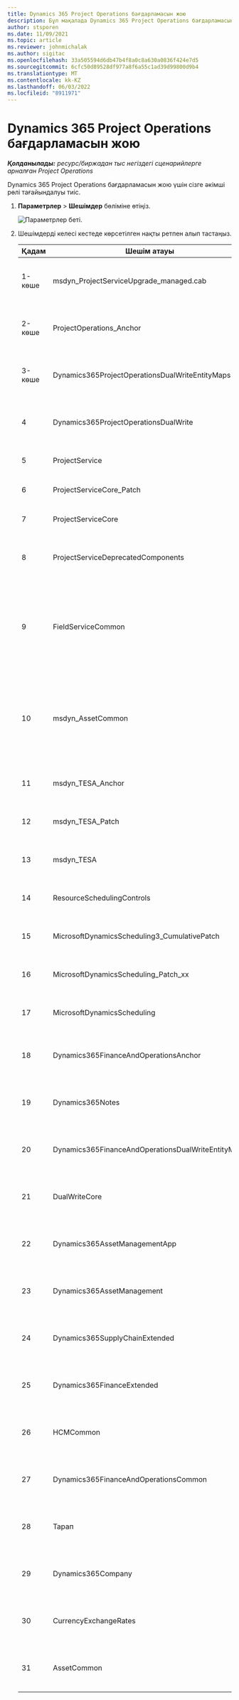 ```yaml
---
title: Dynamics 365 Project Operations бағдарламасын жою
description: Бұл мақалада Dynamics 365 Project Operations бағдарламасын жою жолы туралы ақпарат берілген.
author: stsporen
ms.date: 11/09/2021
ms.topic: article
ms.reviewer: johnmichalak
ms.author: sigitac
ms.openlocfilehash: 33a505594d6db47b4f8a0c8a630a0836f424e7d5
ms.sourcegitcommit: 6cfc50d89528df977a8f6a55c1ad39d99800d9b4
ms.translationtype: MT
ms.contentlocale: kk-KZ
ms.lasthandoff: 06/03/2022
ms.locfileid: "8911971"
---
```

# <a name="uninstall-dynamics-365-project-operations"></a>Dynamics 365 Project Operations бағдарламасын жою 

_**Қолданылады:** ресурс/биржадан тыс негіздегі сценарийлерге арналған Project Operations_

Dynamics 365 Project Operations бағдарламасын жою үшін сізге әкімші рөлі тағайындалуы тиіс.

1. **Параметрлер** > **Шешімдер** бөліміне өтіңіз.

    ![Параметрлер беті.](./media/uninstall-proj-ops-solutions.png)
  
2. Шешімдерді келесі кестеде көрсетілген нақты ретпен алып тастаңыз. 

    | Қадам | Шешім атауы                                    | Ескертпе                                                                                         |
    |------|----------------------------------------------------|----------------------------------------------------------------------------------------------|
    | 1-көше | msdyn_ProjectServiceUpgrade_managed.cab            | Егер табылмаса, бұл шешімді өткізіп жіберіңіз.                                                            |
    | 2-көше | ProjectOperations_Anchor                           | Егер табылмаса, бұл шешімді өткізіп жіберіңіз.                                                            |
    | 3-көше | Dynamics365ProjectOperationsDualWriteEntityMaps    | Егер табылмаса, бұл шешімді өткізіп жіберіңіз.                                                            |
    | 4 | Dynamics365ProjectOperationsDualWrite              | Егер табылмаса, бұл шешімді өткізіп жіберіңіз.                                                            |
    | 5 | ProjectService                                     | Қосымша ескертпелер жоқ.                                                                         |
    | 6 | ProjectServiceCore_Patch                           | Қосымша ескертпелер жоқ.                                                                         |
    | 7 | ProjectServiceCore                                 | Қосымша ескертпелер жоқ.                                                                         |
    | 8 | ProjectServiceDeprecatedComponents                 | Егер табылмаса, бұл шешімді өткізіп жіберіңіз.                                                            |
    | 9 | FieldServiceCommon                                 | Dynamics 365 Finance немесе Dynamics 365 Supply Chain Management жүйесімен қос жазу үшін қажет.   |
    | 10 | msdyn_AssetCommon                                  | Dynamics 365 Finance немесе Dynamics 365 Supply Chain Management жүйесімен қос жазу үшін қажет.   |
    | 11 | msdyn_TESA_Anchor                                  | Dynamics 365 Field Service үшін қажет.                                                     |
    | 12 | msdyn_TESA_Patch                                   | Dynamics 365 Field Service үшін қажет.                                                     |
    | 13 | msdyn_TESA                                         | Dynamics 365 Field Service үшін қажет.                                                     |
    | 14 | ResourceSchedulingControls                         | Dynamics 365 Field Service үшін қажет.                                                     |
    | 15 | MicrosoftDynamicsScheduling3_CumulativePatch       | Dynamics 365 Field Service үшін қажет.                                                     |
    | 16 | MicrosoftDynamicsScheduling_Patch_xx               | Dynamics 365 Field Service үшін қажет.                                                     |
    | 17 | MicrosoftDynamicsScheduling                        | Dynamics 365 Field Service үшін қажет.                                                     |
    | 18 | Dynamics365FinanceAndOperationsAnchor              | Егер табылмаса, бұл шешімді өткізіп жіберіңіз.                                                            |
    | 19 | Dynamics365Notes                                   | Егер табылмаса, бұл шешімді өткізіп жіберіңіз.                                                            |
    | 20 | Dynamics365FinanceAndOperationsDualWriteEntityMaps | Егер табылмаса, бұл шешімді өткізіп жіберіңіз.                                                            |
    | 21 | DualWriteCore                                      | Егер табылмаса, бұл шешімді өткізіп жіберіңіз.                                                            |
    | 22 | Dynamics365AssetManagementApp                      | Егер табылмаса, бұл шешімді өткізіп жіберіңіз.                                                            |
    | 23 | Dynamics365AssetManagement                         | Егер табылмаса, бұл шешімді өткізіп жіберіңіз.                                                            |
    | 24 | Dynamics365SupplyChainExtended                     | Егер табылмаса, бұл шешімді өткізіп жіберіңіз.                                                            |
    | 25 | Dynamics365FinanceExtended                         | Егер табылмаса, бұл шешімді өткізіп жіберіңіз.                                                            |
    | 26 | HCMCommon                                          | Егер табылмаса, бұл шешімді өткізіп жіберіңіз.                                                            |
    | 27 | Dynamics365FinanceAndOperationsCommon              | Егер табылмаса, бұл шешімді өткізіп жіберіңіз.                                                            |
    | 28 | Тарап                                              | Егер табылмаса, бұл шешімді өткізіп жіберіңіз.                                                            |
    | 29 | Dynamics365Company                                 | Егер табылмаса, бұл шешімді өткізіп жіберіңіз.                                                            |
    | 30 | CurrencyExchangeRates                              | Егер табылмаса, бұл шешімді өткізіп жіберіңіз.                                                            |
    | 31 | AssetCommon                                        | Егер табылмаса, бұл шешімді өткізіп жіберіңіз.                                                            |
